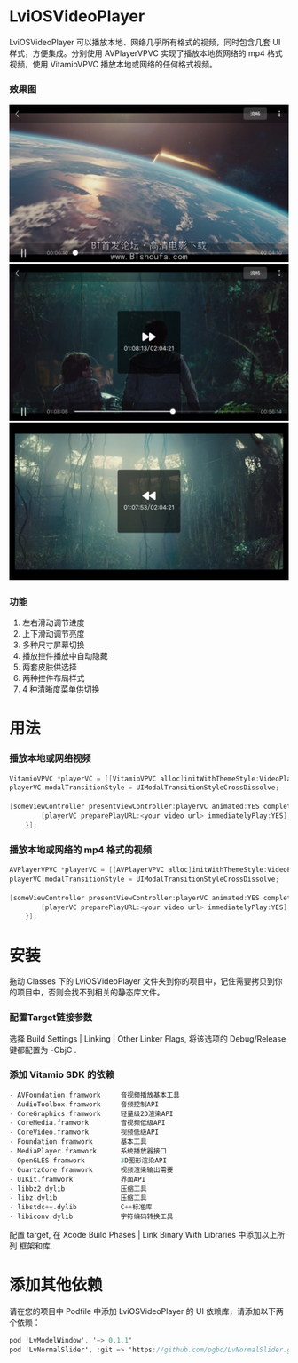 # LviOSVideoPlayer
LviOSVideoPlayer 可以播放本地、网络几乎所有格式的视频，同时包含几套 UI 样式，方便集成。分别使用 AVPlayerVPVC 实现了播放本地货网络的 mp4 格式视频，使用 VitamioVPVC 播放本地或网络的任何格式视频。

### 效果图
![图1](/Snapshoot/1.jpg)
![图2](/Snapshoot/2.jpg)
![图3](/Snapshoot/3.jpg)

### 功能
1. 左右滑动调节进度
2. 上下滑动调节亮度
3. 多种尺寸屏幕切换
4. 播放控件播放中自动隐藏
5. 两套皮肤供选择
6. 两种控件布局样式
7. 4 种清晰度菜单供切换

# 用法
### 播放本地或网络视频
```` objective-c
VitamioVPVC *playerVC = [[VitamioVPVC alloc]initWithThemeStyle:VideoPlayerGreenButtonTheme controlBarMode:VideoPlayerControlBarWithoutPreviousAndNextOperate];
playerVC.modalTransitionStyle = UIModalTransitionStyleCrossDissolve;
    
[someViewController presentViewController:playerVC animated:YES completion:^{
        [playerVC preparePlayURL:<your video url> immediatelyPlay:YES];
    }];
````

### 播放本地或网络的 mp4 格式的视频
```` objective-c
AVPlayerVPVC *playerVC = [[AVPlayerVPVC alloc]initWithThemeStyle:VideoPlayerGreenButtonTheme controlBarMode:VideoPlayerControlBarWithoutPreviousAndNextOperate];
playerVC.modalTransitionStyle = UIModalTransitionStyleCrossDissolve;
    
[someViewController presentViewController:playerVC animated:YES completion:^{
        [playerVC preparePlayURL:<your video url> immediatelyPlay:YES];
    }];
````

# 安装
拖动 Classes 下的 LviOSVideoPlayer 文件夹到你的项目中，记住需要拷贝到你的项目中，否则会找不到相关的静态库文件。

### 配置Target链接参数

选择 Build Settings | Linking | Other Linker Flags, 将该选项的 Debug/Release 键都配置为 -ObjC .

### 添加 Vitamio SDK 的依赖

```` objective-c
- AVFoundation.framwork     音视频播放基本工具
- AudioToolbox.framwork     音频控制API
- CoreGraphics.framwork     轻量级2D渲染API
- CoreMedia.framwork        音视频低级API
- CoreVideo.framwork        视频低级API
- Foundation.framwork       基本工具
- MediaPlayer.framwork      系统播放器接口
- OpenGLES.framwork         3D图形渲染API
- QuartzCore.framwork       视频渲染输出需要
- UIKit.framwork            界面API
- libbz2.dylib              压缩工具
- libz.dylib                压缩工具
- libstdc++.dylib           C++标准库
- libiconv.dylib            字符编码转换工具
````

配置 target, 在 Xcode Build Phases | Link Binary With Libraries 中添加以上所列 框架和库.

# 添加其他依赖
请在您的项目中 Podfile 中添加 LviOSVideoPlayer 的 UI 依赖库，请添加以下两个依赖：
```` objective-c
pod 'LvModelWindow', '~> 0.1.1'
pod 'LvNormalSlider', :git => 'https://github.com/pgbo/LvNormalSlider.git'
````